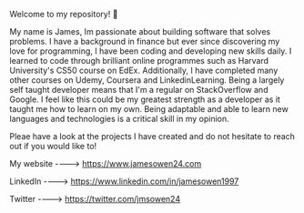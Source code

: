 Welcome to my repository! 👋

My name is James, Im passionate about building software that solves problems. I have a background in finance but ever since discovering
my love for programming, I have been coding and developing new skills daily. I learned to code through brilliant online programmes such as
Harvard University's CS50 course on EdEx. Additionally, I have completed many other courses on Udemy, Coursera and LinkedinLearning. Being a largely self taught developer means that I'm a regular on StackOverflow and Google. I feel like this could be my greatest strength as a developer as it taught me how to learn on my own. Being adaptable and able to learn new languages and technologies is a critical skill in my opinion. 

Pleae have a look at the projects I have created and do not hesitate to reach out if you would like to!

My website ----> https://www.jamesowen24.com

LinkedIn   ----> https://www.linkedin.com/in/jamesowen1997

Twitter    ----> https://twitter.com/jmsowen24
